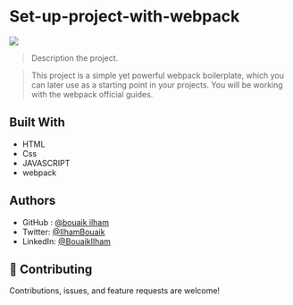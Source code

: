 # Set-up-project-with-webpack


![](https://img.shields.io/badge/Microverse-blueviolet)



> Description the project.


>This project is a simple yet powerful webpack boilerplate, which you can later use as a starting point in your projects. You will be working with the webpack official guides.

## Built With

- HTML
- Css
- JAVASCRIPT
- webpack


## Authors

-  GitHub : [@bouaik ilham](https://github.com/BouaikIlham)
- Twitter: [@IlhamBouaik](https://twitter.com/IlhamBouaik)
- LinkedIn: [@BouaikIlham](https://www.linkedin.com/in/bouaik-ilham-478478230/)

## 🤝 Contributing

Contributions, issues, and feature requests are welcome!